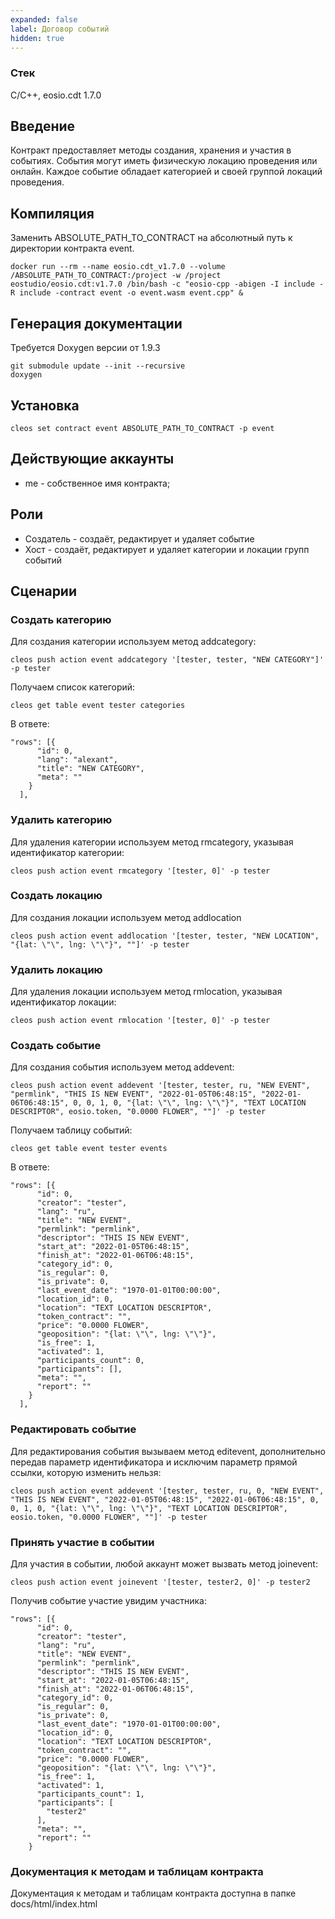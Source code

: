 ```yaml
---
expanded: false
label: Договор событий
hidden: true
---
```

### Стек
C/C++, eosio.cdt 1.7.0

## Введение
Контракт предоставляет методы создания, хранения и участия в событиях. События могут иметь физическую локацию проведения или онлайн. Каждое событие обладает категорией и своей группой локаций проведения.

## Компиляция
Заменить ABSOLUTE_PATH_TO_CONTRACT на абсолютный путь к директории контракта event. 
```
docker run --rm --name eosio.cdt_v1.7.0 --volume /ABSOLUTE_PATH_TO_CONTRACT:/project -w /project eostudio/eosio.cdt:v1.7.0 /bin/bash -c "eosio-cpp -abigen -I include -R include -contract event -o event.wasm event.cpp" &
```


## Генерация документации
Требуется Doxygen версии от 1.9.3
```
git submodule update --init --recursive
doxygen
```


## Установка
```
cleos set contract event ABSOLUTE_PATH_TO_CONTRACT -p event
```

## Действующие аккаунты
- me - собственное имя контракта;


## Роли
- Создатель - создаёт, редактирует и удаляет событие
- Хост - создаёт, редактирует и удаляет категории и локации групп событий

## Сценарии
### Создать категорию
Для создания категории используем метод addcategory:
```
cleos push action event addcategory '[tester, tester, "NEW CATEGORY"]' -p tester
```
Получаем список категорий:
```
cleos get table event tester categories
```
В ответе:
```
"rows": [{
      "id": 0,
      "lang": "alexant",
      "title": "NEW CATEGORY",
      "meta": ""
    }
  ],
```

### Удалить категорию
Для удаления категории используем метод rmcategory, указывая идентификатор категории:
```
cleos push action event rmcategory '[tester, 0]' -p tester
```

### Создать локацию
Для создания локации используем метод addlocation
```
cleos push action event addlocation '[tester, tester, "NEW LOCATION", "{lat: \"\", lng: \"\"}", ""]' -p tester
```

### Удалить локацию
Для удаления локации используем метод rmlocation, указывая идентификатор локации:
```
cleos push action event rmlocation '[tester, 0]' -p tester
```
### Создать событие
Для создания события используем метод addevent:
```
cleos push action event addevent '[tester, tester, ru, "NEW EVENT", "permlink", "THIS IS NEW EVENT", "2022-01-05T06:48:15", "2022-01-06T06:48:15", 0, 0, 1, 0, "{lat: \"\", lng: \"\"}", "TEXT LOCATION DESCRIPTOR", eosio.token, "0.0000 FLOWER", ""]' -p tester
```
Получаем таблицу событий:
```
cleos get table event tester events
```
В ответе:
```
"rows": [{
      "id": 0,
      "creator": "tester",
      "lang": "ru",
      "title": "NEW EVENT",
      "permlink": "permlink",
      "descriptor": "THIS IS NEW EVENT",
      "start_at": "2022-01-05T06:48:15",
      "finish_at": "2022-01-06T06:48:15",
      "category_id": 0,
      "is_regular": 0,
      "is_private": 0,
      "last_event_date": "1970-01-01T00:00:00",
      "location_id": 0,
      "location": "TEXT LOCATION DESCRIPTOR",
      "token_contract": "",
      "price": "0.0000 FLOWER",
      "geoposition": "{lat: \"\", lng: \"\"}",
      "is_free": 1,
      "activated": 1,
      "participants_count": 0,
      "participants": [],
      "meta": "",
      "report": ""
    }
  ],
```

### Редактировать событие
Для редактирования события вызываем метод editevent, дополнительно передав параметр идентификатора и исключим параметр прямой ссылки, которую изменить нельзя:
```
cleos push action event addevent '[tester, tester, ru, 0, "NEW EVENT", "THIS IS NEW EVENT", "2022-01-05T06:48:15", "2022-01-06T06:48:15", 0, 0, 1, 0, "{lat: \"\", lng: \"\"}", "TEXT LOCATION DESCRIPTOR", eosio.token, "0.0000 FLOWER", ""]' -p tester 
```


### Принять участие в событии
Для участия в событии, любой аккаунт может вызвать метод joinevent:
```
cleos push action event joinevent '[tester, tester2, 0]' -p tester2
```
Получив событие участие увидим участника:
```
"rows": [{
      "id": 0,
      "creator": "tester",
      "lang": "ru",
      "title": "NEW EVENT",
      "permlink": "permlink",
      "descriptor": "THIS IS NEW EVENT",
      "start_at": "2022-01-05T06:48:15",
      "finish_at": "2022-01-06T06:48:15",
      "category_id": 0,
      "is_regular": 0,
      "is_private": 0,
      "last_event_date": "1970-01-01T00:00:00",
      "location_id": 0,
      "location": "TEXT LOCATION DESCRIPTOR",
      "token_contract": "",
      "price": "0.0000 FLOWER",
      "geoposition": "{lat: \"\", lng: \"\"}",
      "is_free": 1,
      "activated": 1,
      "participants_count": 1,
      "participants": [
        "tester2"
      ],
      "meta": "",
      "report": ""
    }
```


### Документация к методам и таблицам контракта
Документация к методам и таблицам контракта доступна в папке docs/html/index.html

<!-- 
# TODO
- Ввести логику платных событий
- Ввести метод выхода из участия в событии -->